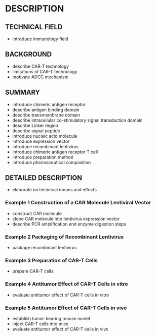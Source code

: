 # DESCRIPTION

## TECHNICAL FIELD

- introduce immunology field

## BACKGROUND

- describe CAR-T technology
- limitations of CAR-T technology
- motivate ADCC mechanism

## SUMMARY

- introduce chimeric antigen receptor
- describe antigen binding domain
- describe transmembrane domain
- describe intracellular co-stimulatory signal transduction domain
- describe Linker region
- describe signal peptide
- introduce nucleic acid molecule
- introduce expression vector
- introduce recombinant lentivirus
- introduce chimeric antigen receptor T cell
- introduce preparation method
- introduce pharmaceutical composition

## DETAILED DESCRIPTION

- elaborate on technical means and effects

### Example 1 Construction of a CAR Molecule Lentiviral Vector

- construct CAR molecule
- clone CAR molecule into lentivirus expression vector
- describe PCR amplification and enzyme digestion steps

### Example 2 Packaging of Recombinant Lentivirus

- package recombinant lentivirus

### Example 3 Preparation of CAR-T Cells

- prepare CAR-T cells

### Example 4 Antitumor Effect of CAR-T Cells in vitro

- evaluate antitumor effect of CAR-T cells in vitro

### Example 5 Antitumor Effect of CAR-T Cells in vivo

- establish tumor-bearing mouse model
- inject CAR-T cells into mice
- evaluate antitumor effect of CAR-T cells in vivo

